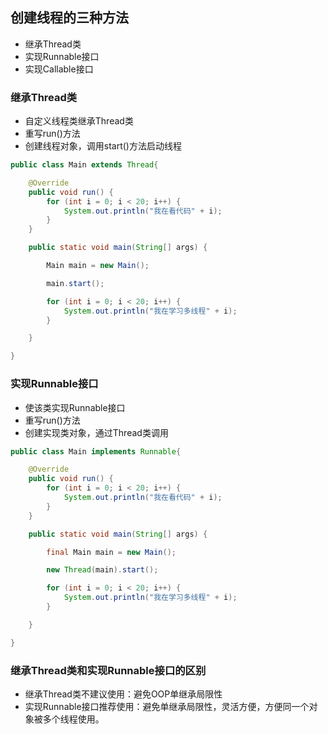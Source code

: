 ## 创建线程的三种方法

* 继承Thread类
* 实现Runnable接口
* 实现Callable接口

### 继承Thread类

* 自定义线程类继承Thread类
* 重写run()方法
* 创建线程对象，调用start()方法启动线程

```java
public class Main extends Thread{

    @Override
    public void run() {
        for (int i = 0; i < 20; i++) {
            System.out.println("我在看代码" + i);
        }
    }

    public static void main(String[] args) {

        Main main = new Main();

        main.start();

        for (int i = 0; i < 20; i++) {
            System.out.println("我在学习多线程" + i);
        }

    }

}
```

### 实现Runnable接口


* 使该类实现Runnable接口
* 重写run()方法
* 创建实现类对象，通过Thread类调用

```java
public class Main implements Runnable{

    @Override
    public void run() {
        for (int i = 0; i < 20; i++) {
            System.out.println("我在看代码" + i);
        }
    }

    public static void main(String[] args) {

        final Main main = new Main();

        new Thread(main).start();

        for (int i = 0; i < 20; i++) {
            System.out.println("我在学习多线程" + i);
        }

    }

}
```

### 继承Thread类和实现Runnable接口的区别

* 继承Thread类不建议使用：避免OOP单继承局限性
* 实现Runnable接口推荐使用：避免单继承局限性，灵活方便，方便同一个对象被多个线程使用。